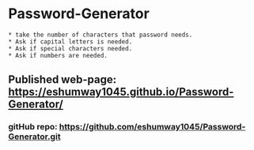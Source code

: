 # Password-Generator
    * take the number of characters that password needs.
    * Ask if capital letters is needed.
    * Ask if special characters needed.
    * Ask if numbers are needed.
## Published web-page: https://eshumway1045.github.io/Password-Generator/
### gitHub repo: https://github.com/eshumway1045/Password-Generator.git